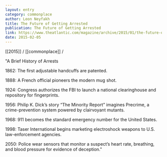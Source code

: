 ```yaml
---
layout: entry
category: commonplace
author: Leon Neyfakh
title: The Future of Getting Arrested
publication: The Future of Getting Arrested
link: https://www.theatlantic.com/magazine/archive/2015/01/the-future-of-getting-arrested/383507/
date: 2015-02-05
---
```


[[2015]] / [[commonplace]] / 

"A Brief History of Arrests 

1862: The first adjustable handcuffs are patented. 

1888: A French official pioneers the modern mug shot. 

1924: Congress authorizes the FBI to launch a national clearinghouse and repository for fingerprints. 

1956: Philip K. Dick’s story “The Minority Report” imagines Precrime, a crime-prevention system powered by clairvoyant mutants. 

1968: 911 becomes the standard emergency number for the United States. 

1998: Taser International begins marketing electroshock weapons to U.S. law-enforcement agencies. 

2050: Police wear sensors that monitor a suspect’s heart rate, breathing, and blood pressure for evidence of deception."
 
 
